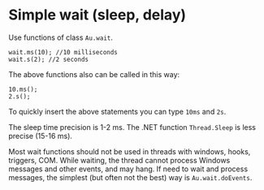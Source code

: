 # Simple wait (sleep, delay)

Use functions of class `Au.wait`.

```
wait.ms(10); //10 milliseconds
wait.s(2); //2 seconds
```

The above functions also can be called in this way:

```
10.ms();
2.s();
```

To quickly insert the above statements you can type `10ms` and `2s`.

The sleep time precision is 1-2 ms. The .NET function `Thread.Sleep` is less precise (15-16 ms).

Most wait functions should not be used in threads with windows, hooks, triggers, COM. While waiting, the thread cannot process Windows messages and other events, and may hang. If need to wait and process messages, the simplest (but often not the best) way is `Au.wait.doEvents`.